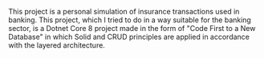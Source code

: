 This project is a personal simulation of insurance transactions used in banking. This project, which I tried to do in a way suitable for the banking sector, is a Dotnet Core 8 project made in the form of "Code First to a New Database" in which Solid and CRUD principles are applied in accordance with the layered architecture.
